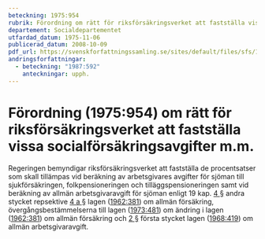 ```yaml
---
beteckning: 1975:954
rubrik: Förordning om rätt för riksförsäkringsverket att fastställa vissa socialförsäkringsavgifter m.m.
departement: Socialdepartementet
utfardad_datum: 1975-11-06
publicerad_datum: 2008-10-09
pdf_url: https://svenskforfattningssamling.se/sites/default/files/sfs/1975-11/SFS1975-954.pdf
andringsforfattningar:
  - beteckning: "1987:592"
    anteckningar: upph.
---
```


# Förordning (1975:954) om rätt för riksförsäkringsverket att fastställa vissa socialförsäkringsavgifter m.m.

Regeringen bemyndigar riksförsäkringsverket att fastställa de procentsatser som skall tillämpas vid beräkning av arbetsgivares avgifter för sjöman till sjukförsäkringen, folkpensioneringen och tilläggspensioneringen samt vid beräkning av allmän arbetsgivaravgift för sjöman enligt 19 kap. [4 §](#kap19.4) andra stycket repsektive [4 a §](#4a) lagen ([1962:381](https://selex.se/eli/sfs/1962/381)) om allmän försäkring, övergångsbestämmelserna till lagen ([1973:481](https://selex.se/eli/sfs/1973/481)) om ändring i lagen ([1962:381](https://selex.se/eli/sfs/1962/381)) om allmän försäkring och [2 §](#2) första stycket lagen ([1968:419](https://selex.se/eli/sfs/1968/419)) om allmän arbetsgivaravgift.